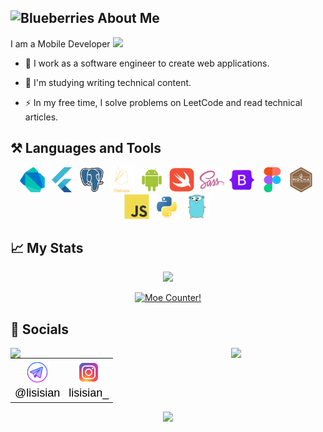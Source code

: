 <!-- <div align="center">
<img src="https://github.com/fnky/fnky/raw/fnky/img/fan-1.gif" alt="Fan" align="center">
</div> -->

<!-- <div align="center">
<img src="https://github.com/fnky/fnky/raw/fnky/img/welcome-fire.gif" alt="Welcome" align="center">
</div> -->

<!-- <br><br>
  <img src="https://i.imgur.com/kdKhgx6.gif" width="240px" align="center">
<br><br> -->

## <img src="https://raw.githubusercontent.com/Tarikul-Islam-Anik/Animated-Fluent-Emojis/master/Emojis/Food/Blueberries.png" alt="Blueberries" width="25" height="25" /> About Me
I am a Mobile Developer <img src="https://media.giphy.com/media/WUlplcMpOCEmTGBtBW/giphy.gif" width="30">
- :telescope: I work as a software engineer to create web applications.

- :seedling: I'm studying writing technical content.

- :zap: In my free time, I solve problems on LeetCode and read technical articles.


## ⚒️ Languages and Tools 

<div align="center">
  <img src="https://github.com/devicons/devicon/blob/master/icons/dart/dart-original.svg" title="Dart" alt="Dart" width="40" height="40"/>&nbsp;
  <img src="https://github.com/devicons/devicon/blob/master/icons/flutter/flutter-original.svg" title="Flutter" alt="Flutter" width="40" height="40"/>&nbsp;
  <img src="https://github.com/devicons/devicon/blob/master/icons/postgresql/postgresql-original.svg" title="PostgreSQL" alt="PostgreSQL" width="40" height="40"/>&nbsp;
  <img src="https://github.com/devicons/devicon/blob/master/icons/firebase/firebase-line-wordmark.svg" title="Firebase" alt="Firebase" width="40" height="40"/>&nbsp;
  <img src="https://github.com/devicons/devicon/blob/master/icons/android/android-original.svg" title="Andriod" alt="Andriod" width="40" height="40"/>&nbsp;
  <img src="https://github.com/devicons/devicon/blob/master/icons/swift/swift-original.svg" title="Swift" alt="Swift" width="40" height="40"/>&nbsp;
<!--   <img src="https://github.com/devicons/devicon/blob/master/icons/html5/html5-plain.svg" title="HTML" alt="HTML" width="40" height="40"/>&nbsp;
  <img src="https://github.com/devicons/devicon/blob/master/icons/css3/css3-plain.svg" title="CSS" alt="CSS" width="40" height="40"/>&nbsp; -->
  <img src="https://github.com/devicons/devicon/blob/master/icons/sass/sass-original.svg" title="SASS" alt="SASS" width="40" height="40"/>&nbsp;
  <img src="https://github.com/devicons/devicon/blob/master/icons/bootstrap/bootstrap-original.svg" title="Bootstrap" alt="Bootstrap" width="40" height="40"/>&nbsp;
  <img src="https://github.com/devicons/devicon/blob/master/icons/figma/figma-original.svg" title="Figma" alt="Figma" width="40" height="40"/>&nbsp;
  <img src="https://github.com/devicons/devicon/blob/master/icons/mocha/mocha-original.svg" title="Mocha" alt="Mocha" width="40" height="40"/>&nbsp;
  <img src="https://github.com/devicons/devicon/blob/master/icons/javascript/javascript-original.svg" title="JavaScript" alt="JavaScript" width="40" height="40"/>&nbsp;
  <img src="https://github.com/devicons/devicon/blob/master/icons/python/python-original.svg" title="Python" alt="Python" width="40" height="40"/>&nbsp;
  <img src="https://github.com/devicons/devicon/blob/master/icons/go/go-original.svg" title="Python" alt="Python" width="40" height="40"/>&nbsp;
</div>


## 📈 My Stats 

<p align="center">
  <img src="https://github-readme-stats.vercel.app/api/top-langs/?username=lisisisan&layout=compact&bg_color=FFE6EE&hide_border=true&height=200" />
  <p align="center">
    <a href="https://count.getloli.com" target="_blank">
      <img alt="Moe Counter!" src="https://count.getloli.com/@:lisisisan?name=%3Alisisisan&theme=random&padding=7&offset=0&align=center&scale=1&pixelated=1&darkmode=auto">
    </a>
  </p>
</p>


## 💬 Socials

<!-- лепестки -->
<img align="left" src="https://user-images.githubusercontent.com/65187002/144930161-2f783401-8d27-4fdf-a2f7-cc0ba32f1f1f.gif" width="30%" style="display:inline;"><img align="right" src="https://user-images.githubusercontent.com/65187002/144930161-2f783401-8d27-4fdf-a2f7-cc0ba32f1f1f.gif" width="30%" style="display:inline;">

<table align="center">
  <tr>
    <td align="center">
      <a href="https://t.me/lisisian" style="text-decoration: none;">
        <img src="./src/icons8-телеграмма-app.svg" width="40" height="40" alt="Telegram">
        <br>
        <span style="font-family: Arial, sans-serif; color: #000; font-size: 18px;">@lisisian</span>
      </a>
    </td>
    <td align="center">
      <a href="https://www.instagram.com/lisisian_" style="text-decoration: none;">
        <img src="./src/icons8-instagram.svg" width="40" height="40" alt="Instagram">
        <br>
        <span style="font-family: Arial, sans-serif; color: #000; font-size: 18px;">lisisian_</span>
      </a>
    </td>
  </tr>
</table>



<p align="center">
<img src="https://raw.githubusercontent.com/innng/innng/master/assets/kyubey.gif" height="40" />
</p>




<!--  <picture> -->
<!--   <source -->
<!--     media="(prefers-color-scheme: dark)" -->
<!--     srcset="https://raw.githubusercontent.com/lisisisan/lisisisan/refs/heads/output/github-contribution-grid-snake-dark.svg" -->
<!--   /> -->
<!--   <source -->
<!--     media="(prefers-color-scheme: light)" -->
<!--     srcset="https://raw.githubusercontent.com/lisisisan/lisisisan/refs/heads/output/github-contribution-grid-snake.svg" -->
<!--   /> -->
<!--   <img -->
<!--     alt="github contribution grid snake animation" -->
<!--     src="https://raw.githubusercontent.com/platane/snk/output/github-contribution-grid-snake.svg" -->
<!--   /> -->
<!-- </picture> -->
